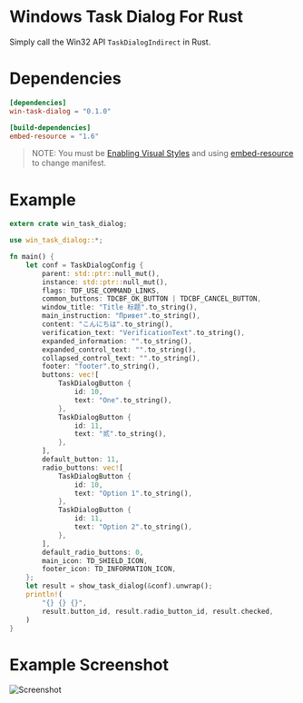 # Windows Task Dialog For Rust

Simply call the Win32 API `TaskDialogIndirect` in Rust.

# Dependencies

```toml
[dependencies]
win-task-dialog = "0.1.0"

[build-dependencies]
embed-resource = "1.6"
```

> NOTE: You must be [Enabling Visual Styles](https://docs.microsoft.com/en-us/windows/win32/controls/cookbook-overview#using-comctl32dll-version-6-in-an-application-that-uses-only-standard-extensions) and using [embed-resource](https://github.com/nabijaczleweli/rust-embed-resource) to change manifest.

# Example

```rust
extern crate win_task_dialog;

use win_task_dialog::*;

fn main() {
    let conf = TaskDialogConfig {
        parent: std::ptr::null_mut(),
        instance: std::ptr::null_mut(),
        flags: TDF_USE_COMMAND_LINKS,
        common_buttons: TDCBF_OK_BUTTON | TDCBF_CANCEL_BUTTON,
        window_title: "Title 标题".to_string(),
        main_instruction: "Привет".to_string(),
        content: "こんにちは".to_string(),
        verification_text: "VerificationText".to_string(),
        expanded_information: "".to_string(),
        expanded_control_text: "".to_string(),
        collapsed_control_text: "".to_string(),
        footer: "footer".to_string(),
        buttons: vec![
            TaskDialogButton {
                id: 10,
                text: "One".to_string(),
            },
            TaskDialogButton {
                id: 11,
                text: "贰".to_string(),
            },
        ],
        default_button: 11,
        radio_buttons: vec![
            TaskDialogButton {
                id: 10,
                text: "Option 1".to_string(),
            },
            TaskDialogButton {
                id: 11,
                text: "Option 2".to_string(),
            },
        ],
        default_radio_buttons: 0,
        main_icon: TD_SHIELD_ICON,
        footer_icon: TD_INFORMATION_ICON,
    };
    let result = show_task_dialog(&conf).unwrap();
    println!(
        "{} {} {}",
        result.button_id, result.radio_button_id, result.checked,
    )
}

```

# Example Screenshot

![Screenshot](https://user-images.githubusercontent.com/8408783/108849894-a50aa700-761d-11eb-8e19-ccd7aea12ba6.png)